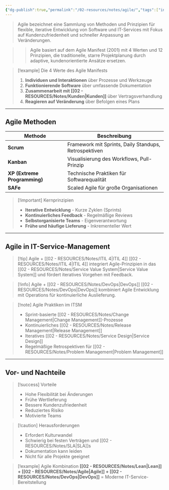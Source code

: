 ```yaml
---
{"dg-publish":true,"permalink":"/02-resources/notes/agile/","tags":["informatik/methodik","projektmanagement","GFN/LF06"],"noteIcon":"","updated":"2025-10-24T12:52:39.000+02:00"}
---
```



>Agile bezeichnet eine Sammlung von Methoden und Prinzipien für flexible, iterative Entwicklung von Software und IT-Services mit Fokus auf Kundenzufriedenheit und schneller Anpassung an Veränderungen.

>>Agile basiert auf dem Agile Manifest (2001) mit 4 Werten und 12 Prinzipien, die traditionelle, starre Projektplanung durch adaptive, kundenorientierte Ansätze ersetzen.

>[!example] Die 4 Werte des Agile Manifests
>1. **Individuen und Interaktionen** über Prozesse und Werkzeuge
>2. **Funktionierende Software** über umfassende Dokumentation
>3. **Zusammenarbeit mit [[02 - RESOURCES/Notes/Kunden\|Kunden]]** über Vertragsverhandlung
>4. **Reagieren auf Veränderung** über Befolgen eines Plans

---

## Agile Methoden

|Methode|Beschreibung|
|---|---|
|**Scrum**|Framework mit Sprints, Daily Standups, Retrospektiven|
|**Kanban**|Visualisierung des Workflows, Pull-Prinzip|
|**XP (Extreme Programming)**|Technische Praktiken für Softwarequalität|
|**SAFe**|Scaled Agile für große Organisationen|

>[!important] Kernprinzipien
>- **Iterative Entwicklung** - Kurze Zyklen (Sprints)
>- **Kontinuierliches Feedback** - Regelmäßige Reviews
>- **Selbstorganisierte Teams** - Eigenverantwortung
>- **Frühe und häufige Lieferung** - Inkrementeller Wert

---

## Agile in IT-Service-Management

>[!tip] Agile + [[02 - RESOURCES/Notes/ITIL 4\|ITIL 4]]
>[[02 - RESOURCES/Notes/ITIL 4\|ITIL 4]] integriert Agile-Prinzipien in das [[02 - RESOURCES/Notes/Service Value System\|Service Value System]] und fördert iteratives Vorgehen mit Feedback.

>[!info] Agile + [[02 - RESOURCES/Notes/DevOps\|DevOps]]
>[[02 - RESOURCES/Notes/DevOps\|DevOps]] kombiniert Agile Entwicklung mit Operations für kontinuierliche Auslieferung.

>[!note] Agile Praktiken im ITSM
>- Sprint-basierte [[02 - RESOURCES/Notes/Change Management\|Change Management]]-Prozesse
>- Kontinuierliches [[02 - RESOURCES/Notes/Release Management\|Release Management]]
>- Iteratives [[02 - RESOURCES/Notes/Service Design\|Service Design]]
>- Regelmäßige Retrospektiven für [[02 - RESOURCES/Notes/Problem Management\|Problem Management]]

---

## Vor- und Nachteile

>[!success] Vorteile
>- Hohe Flexibilität bei Änderungen
>- Frühe Wertlieferung
>- Bessere Kundenzufriedenheit
>- Reduziertes Risiko
>- Motivierte Teams

>[!caution] Herausforderungen
>- Erfordert Kulturwandel
>- Schwierig bei festen Verträgen und [[02 - RESOURCES/Notes/SLA\|SLA]]s
>- Dokumentation kann leiden
>- Nicht für alle Projekte geeignet

>[!example] Agile Kombination
>**[[02 - RESOURCES/Notes/Lean\|Lean]] + [[02 - RESOURCES/Notes/Agile\|Agile]] + [[02 - RESOURCES/Notes/DevOps\|DevOps]]** = Moderne IT-Service-Bereitstellung
